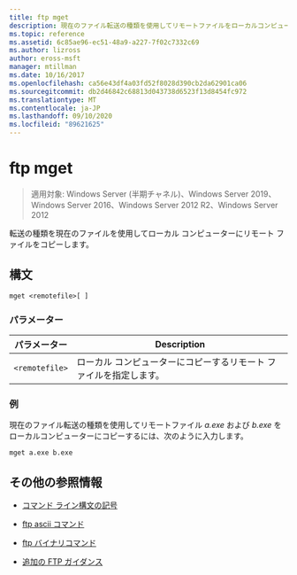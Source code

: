 ```yaml
---
title: ftp mget
description: 現在のファイル転送の種類を使用してリモートファイルをローカルコンピューターにコピーする、ftp mget コマンドの参照記事です。
ms.topic: reference
ms.assetid: 6c85ae96-ec51-48a9-a227-7f02c7332c69
ms.author: lizross
author: eross-msft
manager: mtillman
ms.date: 10/16/2017
ms.openlocfilehash: ca56e43df4a03fd52f8028d390cb2da62901ca06
ms.sourcegitcommit: db2d46842c68813d043738d6523f13d8454fc972
ms.translationtype: MT
ms.contentlocale: ja-JP
ms.lasthandoff: 09/10/2020
ms.locfileid: "89621625"
---
```

# <a name="ftp-mget"></a>ftp mget

> 適用対象: Windows Server (半期チャネル)、Windows Server 2019、Windows Server 2016、Windows Server 2012 R2、Windows Server 2012

転送の種類を現在のファイルを使用してローカル コンピューターにリモート ファイルをコピーします。

## <a name="syntax"></a>構文

```
mget <remotefile>[ ]
```

### <a name="parameters"></a>パラメーター

| パラメーター | Description |
| --------- | ----------- |
| `<remotefile>` | ローカル コンピューターにコピーするリモート ファイルを指定します。 |

### <a name="examples"></a>例

現在のファイル転送の種類を使用してリモートファイル *a.exe* および *b.exe* をローカルコンピューターにコピーするには、次のように入力します。

```
mget a.exe b.exe
```

## <a name="additional-references"></a>その他の参照情報

- [コマンド ライン構文の記号](command-line-syntax-key.md)

- [ftp ascii コマンド](ftp-ascii.md)

- [ftp バイナリコマンド](ftp-binary.md)

- [追加の FTP ガイダンス](/previous-versions/orphan-topics/ws.10/cc756013(v=ws.10))
